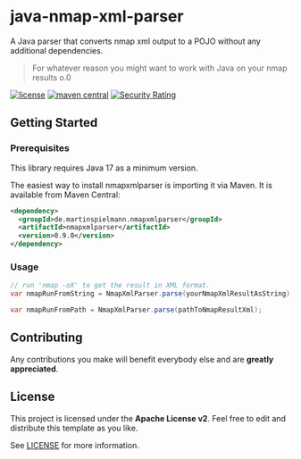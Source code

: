 # java-nmap-xml-parser
A Java parser that converts nmap xml output to a POJO without any additional dependencies.

> For whatever reason you might want to work with Java on your nmap results o.0

[![license](https://img.shields.io/github/license/martinspielmann/java-nmap-xml-parser)](LICENSE)
[![maven central](https://img.shields.io/maven-central/v/de.martinspielmann.nmapxmlparser/nmapxmlparser)](https://search.maven.org/artifact/de.martinspielmann.nmapxmlparser/nmapxmlparser)
[![Security Rating](https://sonarcloud.io/api/project_badges/measure?project=martinspielmann_java-nmap-xml-parser&metric=security_rating)](https://sonarcloud.io/summary/new_code?id=martinspielmann_java-nmap-xml-parser)

## Getting Started

### Prerequisites

This library requires Java 17 as a minimum version.

The easiest way to install nmapxmlparser is importing it via Maven. It is available from Maven Central:

```xml
<dependency>
  <groupId>de.martinspielmann.nmapxmlparser</groupId>
  <artifactId>nmapxmlparser</artifactId>
  <version>0.9.0</version>
</dependency>
```

### Usage
```java
// run 'nmap -oX' to get the result in XML format.
var nmapRunFromString = NmapXmlParser.parse(yourNmapXmlResultAsString);

var nmapRunFromPath = NmapXmlParser.parse(pathToNmapResultXml);

```

## Contributing

Any contributions you make will benefit everybody else and are **greatly appreciated**.



## License

This project is licensed under the **Apache License v2**. Feel free to edit and distribute this template as you like.

See [LICENSE](LICENSE) for more information.


